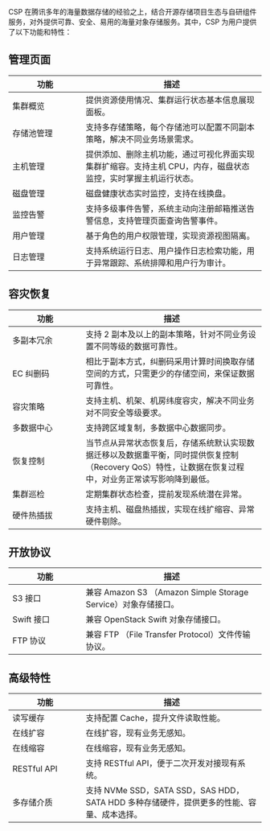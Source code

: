 CSP 在腾讯多年的海量数据存储的经验之上，结合开源存储项目生态与自研组件服务，对外提供可靠、安全、易用的海量对象存储服务。其中，CSP 为用户提供了以下功能和特性：
## 管理页面

<style>
table th:first-of-type {
    width: 130px;
}
</style>

| 功能 | 描述 | 
|---------|---------|
| 集群概览 | 提供资源使用情况、集群运行状态基本信息展现面板。 |
| 存储池管理 | 支持多存储策略，每个存储池可以配置不同副本策略，解决不同业务场景需求。 |
| 主机管理 | 提供添加、删除主机功能，通过可视化界面实现集群扩缩容。支持主机 CPU，内存，磁盘状态监控，实时掌握主机运行状态。 |
| 磁盘管理 | 磁盘健康状态实时监控，支持在线换盘。 |
| 监控告警 | 支持多级事件告警，系统主动向注册邮箱推送告警信息，支持管理页面查询告警事件。 |
| 用户管理 | 基于角色的用户权限管理，实现资源视图隔离。 |
| 日志管理 | 支持系统运行日志、用户操作日志检索功能，用于异常跟踪、系统排障和用户行为审计。 |
## 容灾恢复

<style>
table th:first-of-type {
    width: 130px;
}
</style>

| 功能 | 描述 | 
|---------|---------|
| 多副本冗余 | 支持 2 副本及以上的副本策略，针对不同业务设置不同等级的数据可靠性。 |
| EC 纠删码 | 相比于副本方式，纠删码采用计算时间换取存储空间的方式，只需更少的存储空间，来保证数据可靠性。 |
| 容灾策略 | 支持主机、机架、机房纬度容灾，解决不同业务对不同安全等级要求。 |
| 多数据中心 | 支持跨区域复制，多数据中心数据同步。 |
| 恢复控制 | 当节点从异常状态恢复后，存储系统默认实现数据迁移以及数据重平衡，同时提供恢复控制（Recovery QoS）特性，让数据在恢复过程中，对业务正常读写影响降到最低。 |
| 集群巡检 | 定期集群状态检查，提前发现系统潜在异常。 |
| 硬件热插拔 | 支持主机、磁盘热插拔，实现在线扩缩容、异常硬件剔除。 |
## 开放协议

<style>
table th:first-of-type {
    width: 130px;
}
</style>

| 功能 | 描述 | 
|---------|---------|
| S3 接口 |兼容 Amazon S3 （Amazon Simple Storage Service）对象存储接口。 |
| Swift 接口| 兼容 OpenStack Swift 对象存储接口。 |
| FTP 协议 | 兼容 FTP （File Transfer Protocol）文件传输协议。 |

## 高级特性

<style>
table th:first-of-type {
    width: 130px;
}
</style>

| 功能 | 描述 | 
|---------|---------|
| 读写缓存 | 支持配置 Cache，提升文件读取性能。 |
| 在线扩容 |在线扩容，现有业务无感知。 |
| 在线缩容 | 在线缩容，现有业务无感知。 |
| RESTful API | 支持 RESTful API，便于二次开发对接现有系统。 |
| 多存储介质 | 支持 NVMe SSD，SATA SSD，SAS HDD，SATA HDD 多种存储硬件，提供更多的性能、容量、成本选择。 |
